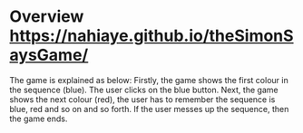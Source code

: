 # Overview   https://nahiaye.github.io/theSimonSaysGame/ 
The game is explained as below:
Firstly, the game shows the first colour in the sequence (blue). The user clicks on the blue button.
Next, the game shows the next colour (red), the user has to remember the sequence is blue, red and so on and so forth.
If the user messes up the sequence, then the game ends.
